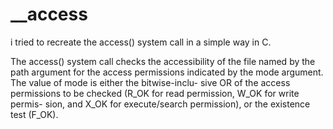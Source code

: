 # __access

i tried to recreate the access() system call in a simple way in C.



The access() system call checks the accessibility of the file named by the path argument for the
access permissions indicated by the mode argument.  The value of mode is either the bitwise-inclu-
sive OR of the access permissions to be checked (R_OK for read permission, W_OK for write permis-
sion, and X_OK for execute/search permission), or the existence test (F_OK).

